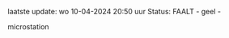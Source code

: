 laatste update: 
wo 10-04-2024 20:50   uur 
Status: FAALT - geel - 
<div class="service Y">microstation</div>